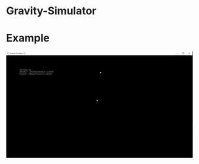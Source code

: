 # Gravity-Simulator
<h1>Example</h1>

![Alt text](https://github.com/Duje1/Gravity-Simulator/blob/master/Screenshots/screenshot1.JPG "Example")
